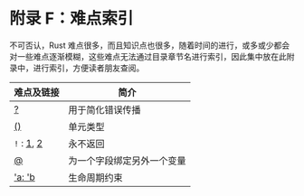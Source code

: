 # 附录 F：难点索引

不可否认，Rust 难点很多，而且知识点也很多，随着时间的进行，或多或少都会对一些难点逐渐模糊，这些难点无法通过目录章节名进行索引，因此集中放在此附录中，进行索引，方便读者朋友查阅。

| 难点及链接          | 简介                                                                            |
|-----             | ------                                                                             |
| [?](https://course.rs/basic/result-error/result.html#传播界的大明星-)   |       用于简化错误传播                          |
| [()](https://course.rs/basic/base-type/function.html#无返回值) |  单元类型          |
| `!` : [1](https://course.rs/basic/base-type/function.html#永不返回的函数), [2](https://course.rs/advance/into-types/custom-type.html#永不返回类型) | 永不返回 |
| [@](https://course.rs/basic/match-pattern/all-patterns.html#绑定) | 为一个字段绑定另外一个变量 |
| ['a: 'b](https://course.rs/advance/lifetime/advance.html#生命周期约束-hrtb) | 生命周期约束   |
